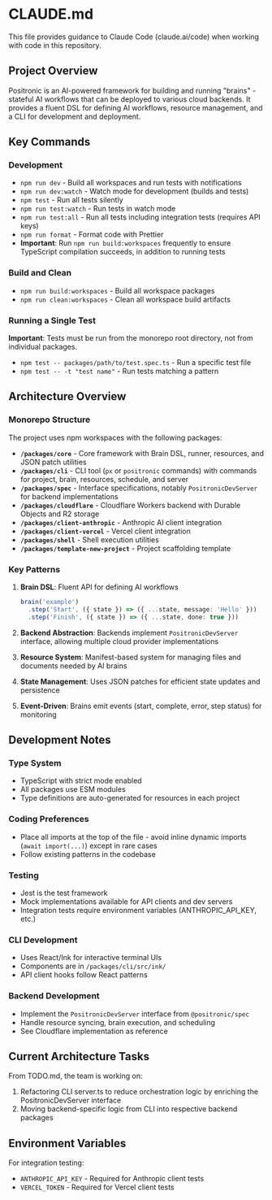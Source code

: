 # CLAUDE.md

This file provides guidance to Claude Code (claude.ai/code) when working with code in this repository.

## Project Overview

Positronic is an AI-powered framework for building and running "brains" - stateful AI workflows that can be deployed to various cloud backends. It provides a fluent DSL for defining AI workflows, resource management, and a CLI for development and deployment.

## Key Commands

### Development
- `npm run dev` - Build all workspaces and run tests with notifications
- `npm run dev:watch` - Watch mode for development (builds and tests)
- `npm test` - Run all tests silently
- `npm run test:watch` - Run tests in watch mode
- `npm run test:all` - Run all tests including integration tests (requires API keys)
- `npm run format` - Format code with Prettier
- **Important**: Run `npm run build:workspaces` frequently to ensure TypeScript compilation succeeds, in addition to running tests

### Build and Clean
- `npm run build:workspaces` - Build all workspace packages
- `npm run clean:workspaces` - Clean all workspace build artifacts

### Running a Single Test
**Important**: Tests must be run from the monorepo root directory, not from individual packages.
- `npm test -- packages/path/to/test.spec.ts` - Run a specific test file
- `npm test -- -t "test name"` - Run tests matching a pattern

## Architecture Overview

### Monorepo Structure
The project uses npm workspaces with the following packages:

- **`/packages/core`** - Core framework with Brain DSL, runner, resources, and JSON patch utilities
- **`/packages/cli`** - CLI tool (`px` or `positronic` commands) with commands for project, brain, resources, schedule, and server
- **`/packages/spec`** - Interface specifications, notably `PositronicDevServer` for backend implementations
- **`/packages/cloudflare`** - Cloudflare Workers backend with Durable Objects and R2 storage
- **`/packages/client-anthropic`** - Anthropic AI client integration
- **`/packages/client-vercel`** - Vercel client integration
- **`/packages/shell`** - Shell execution utilities
- **`/packages/template-new-project`** - Project scaffolding template

### Key Patterns

1. **Brain DSL**: Fluent API for defining AI workflows
   ```typescript
   brain('example')
     .step('Start', ({ state }) => ({ ...state, message: 'Hello' }))
     .step('Finish', ({ state }) => ({ ...state, done: true }))
   ```

2. **Backend Abstraction**: Backends implement `PositronicDevServer` interface, allowing multiple cloud provider implementations

3. **Resource System**: Manifest-based system for managing files and documents needed by AI brains

4. **State Management**: Uses JSON patches for efficient state updates and persistence

5. **Event-Driven**: Brains emit events (start, complete, error, step status) for monitoring

## Development Notes

### Type System
- TypeScript with strict mode enabled
- All packages use ESM modules
- Type definitions are auto-generated for resources in each project

### Coding Preferences
- Place all imports at the top of the file - avoid inline dynamic imports (`await import(...)`) except in rare cases
- Follow existing patterns in the codebase

### Testing
- Jest is the test framework
- Mock implementations available for API clients and dev servers
- Integration tests require environment variables (ANTHROPIC_API_KEY, etc.)

### CLI Development
- Uses React/Ink for interactive terminal UIs
- Components are in `/packages/cli/src/ink/`
- API client hooks follow React patterns

### Backend Development
- Implement the `PositronicDevServer` interface from `@positronic/spec`
- Handle resource syncing, brain execution, and scheduling
- See Cloudflare implementation as reference

## Current Architecture Tasks

From TODO.md, the team is working on:
1. Refactoring CLI server.ts to reduce orchestration logic by enriching the PositronicDevServer interface
2. Moving backend-specific logic from CLI into respective backend packages

## Environment Variables

For integration testing:
- `ANTHROPIC_API_KEY` - Required for Anthropic client tests
- `VERCEL_TOKEN` - Required for Vercel client tests